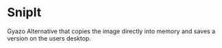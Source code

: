# SnipIt
Gyazo Alternative that copies the image directly into memory and saves a version on the users desktop.

